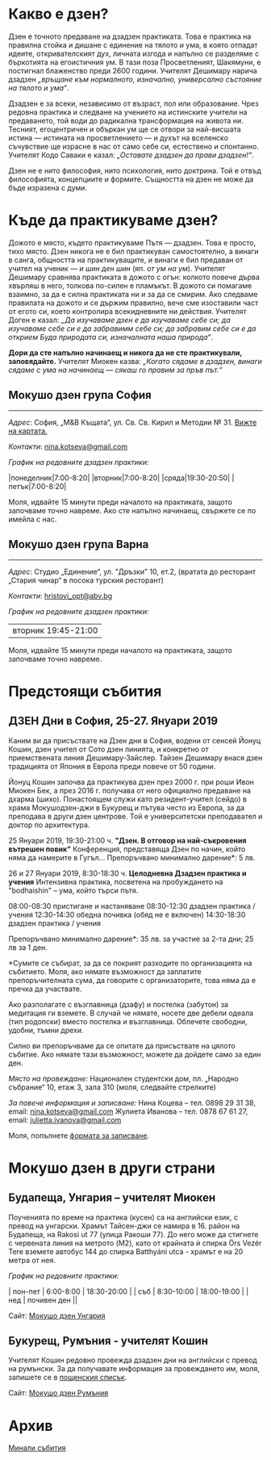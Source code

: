 # Какво е дзен?
Дзен е точното предаване на дзадзен практиката. Това е практика на правилна стойка и дишане с единение на тялото и ума, в която отпадат идеите, откривателският дух, личната изгода и напълно се разделяме с бъркотията на егоистичния ум. В тази поза Просветленият, Шакямуни, е постигнал блаженство преди 2600 години. Учителят Дешимару нарича дзадзен _„връщане към нормалното, изначално, универсално състояние на тялото и ума“_.

Дзадзен е за всеки, независимо от възраст, пол или образование. Чрез редовна практика и следване на учението на истинските учители на предаването, той води до радикална трансформация на живота ни. Тесният, егоцентричен и объркан ум ще се отвори за най-висшата истина &mdash; истината на просветлението &mdash; и духът на вселенско съчувствие ще израсне в нас от само себе си, естествено и спонтанно. Учителят Кодо Саваки е казал: _„Оставате дзадзен да прави дзадзен!“_.

Дзен не е нито философия, нито психология, нито доктрина. Той е отвъд философията, концепциите и формите. Същността на дзен не може да бъде изразена с думи.

# Къде да практикуваме дзен?

Дожото е място, където практикуваме Пътя &mdash; дзадзен. Това е просто, тихо място. Дзен никога не е бил практикуван самостоятелно, а винаги в санга, общността на практикуващите, и винаги е бил предаван от учител на ученик &mdash; _и шин ден шин_ (яп. _от ум на ум_). Учителят Дешимару сравнява практиката в дожото с огън: колкото повече дърва хвърляш в него, толкова по-силен е пламъкът. В дожото си помагаме взаимно, за да е силна практиката ни и за да се смирим. Ако следваме правилата на дожото и се държим правилно, вече сме изоставили част от егото си, което контролира всекидневните ни действия. Учителят Доген е казал: _„Да изучаваме дзен е да изучаваме себе си; да изучаваме себе си е да забравимм себе си; да забравим себе си е да открием Буда природата си, изначалната наша природа“_.

**Дори да сте напълно начинаещ и никога да не сте практикували, заповядайте.** Учителят Миокен казва: _„Когато сядаме в дзадзен, винаги сядаме с ума на начинаещ &mdash; сякаш го правим за пръв път.“_

## Мокушо дзен група София
***
_Адрес_:
София, „М&В Къщата“, ул. Св. Св. Кирил и Методии № 31. <a href="https://goo.gl/maps/5z5UPMZ7AB42" target="_blank">Вижте на картата.</a>

_Контакти_:
<a href="mailto:nina.kotseva@gmail.com?subject=Дзадзен%20практика">nina.kotseva@gmail.com</a>

_График на редовните дзадзен практики:_

|понеделник|7:00-8:20|
|вторник|7:00-8:20|
|сряда|19:30-20:50|
|петък|7:00-8:20|


Моля, идвайте 15 минути преди началото на практиката, защото започваме точно навреме. Ако сте напълно начинаещ, свържете се по имейла с нас.

## Мокушо дзен група Варна
***
_Адрес_:
Студио „Единение“, ул. "Дръзки" 10, ет.2, (вратата до ресторант „Стария чинар“ в посока турския ресторант)

_Контакти_:
<a href="mailto:hristovi_opt@abv.bg?subject=Мокушо%20дзен">hristovi_opt@abv.bg</a>

_График на редовните дзадзен практики:_
<table>
<tr><td>вторник 19:45-21:00</td></tr>
	</table>
Моля, идвайте 15 минути преди началото на практиката, защото започваме точно навреме.

# Предстоящи събития

## ДЗЕН Дни в София, 25-27. Януари 2019

Каним ви да присъствате на Дзен дни в София, водени от сенсей Йонуц Кошин, дзен учител от Сото дзен линията, и конкретно от приемствената линия Дешимару-Зайслер. Тайзен Дешимару внася дзен традицията от Япония в Европа преди повече от 50 години.

Йонуц Кошин започва да практикува дзен през 2000 г. при роши Ивон Миокен Бек, а през 2016 г. получава от него официално предаване на дхарма (шихо). Понастоящем служи като резидент-учител (сейдо) в храма Мокушодзен-джи в Букурещ и пътува често из Европа, за да преподава в други дзен центрове. 
Той е университетски преподавател и доктор по архитектура.

25 Януари 2019, 19:30-21:00 ч.
**"Дзен. В отговор на най-съкровения вътрешен повик"**
Конференция, представяща Дзен по начин, който няма да намерите в Гугъл...
Препоръчвано минимално дарение*: 5 лв.

26 и 27 Януари 2019, 8:30-18:30 ч.
**Целодневна Дзадзен практика и учения**
Интензивна практика, посветена на пробуждането на "bodhaishin" – ума, който търси пътя.

08:00-08:30 пристигане и настаняване
08:30-12:30 дзадзен практика / учения
12:30-14:30 обедна почивка (обяд не е включен)
14:30-18:30 дзадзен практика / учения

Препоръчвано минимално дарение*: 35 лв. за участие за 2-та дни; 25 лв за 1 ден.

*Сумите се събират, за да се покрият разходите по организацията на събитието. Моля, ако нямате възможност да заплатите препоръчителната сума, да говорите с организаторите, това няма да е пречка да участвате. 

Ако разполагате с възглавница (дзафу) и постелка (забутон) за медитация ги вземете.  В случай че нямате, носете две дебели одеала (тип родопски) вместо постелка и възглавница. Облечете свободни, удобни, тъмни дрехи.

Силно ви препоръчваме да се опитате да присъствате на цялото събитие. Ако нямате тази възможност, можете да дойдете само за един ден.

_Място на провеждане:_
Национален студентски дом, пл. „Народно събрание“ 10, етаж 3, зала 310 (моля, следвайте стрелките)

_За повече информация и записване:_
Нина Коцева  – тел. 0898 29 31 38, email: nina.kotseva@gmail.com
Жулиета Иванова – тел. 0878 67 61 27, email: julietta.ivanova@gmail.com

Моля, попълнете [формата за записване](https://airtable.com/shrDTn4MdXhpuRO9I).

# Мокушо дзен в други страни

## Будапеща, Унгария – учителят Миокен 

Поученията по време на практика (кусен) са на английски език, с превод на унгарски.  Храмът Тайсен-джи се намира в 16. район на Будапеща, на Rakosi ut 77 (улица Ракоши 77). До него може да стигнете с червената линия на метрото (M2), като от крайната ѝ спирка Örs Vezér Tere вземете автобус 144 до спирка Batthyáni utca - храмът е на 20 метра от нея.

_График на редовните практики:_

| пон-пет | 6:00-8:00  | 18:30-20:00 |
| съб     | 8:30-10:00 | 18:00-19:00 |
| нед     | почивен ден ||

Сайт: [Мокушо дзен Унгария](http://mokushozen.hu/)

## Букурещ, Румъния - учителят Кошин

Учителят Кошин редовно провежда дзадзен дни на английски с превод на румънски. За да получавате информация за провеждането им, моля, запишете се в [пощенския списък](http://mokushozen.ro/newsletterEn.php).

Сайт: [Мокушо дзен Румъния](http://mokushozen.ro/)

# Архив
[Минали събития](/past_events)
